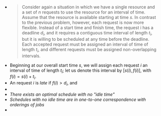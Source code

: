 -
  > Consider again a situation in which we have a single resource and a set of $n$ requests to use the resource for an interval of time. Assume that the resource is available starting at time $s$. In contrast to the previous problem, however, each request is now more flexible. Instead of a start time and finish time, the request i has a deadline $d_i$, and it requires a contiguous time interval of length $t_i$, but it is willing to be scheduled at any time before the deadline. Each accepted request must be assigned an interval of time of length $t_i$, and different requests must be assigned non-overlapping intervals.
- Beginning at our overall start time $s$, we will assign each request $i$ an interval of time of length $t_i$; let us denote this interval by $[s(i), f(i)]$, with $f(i) = s(i) + t_i$.
- An request $i$ is _late_ if $f(i) > d_i$, and
-
- _There exists an optimal schedule with no "idle time"_
- _Schedules with no idle time are in one-to-one correspondence with orderings of jobs_
-